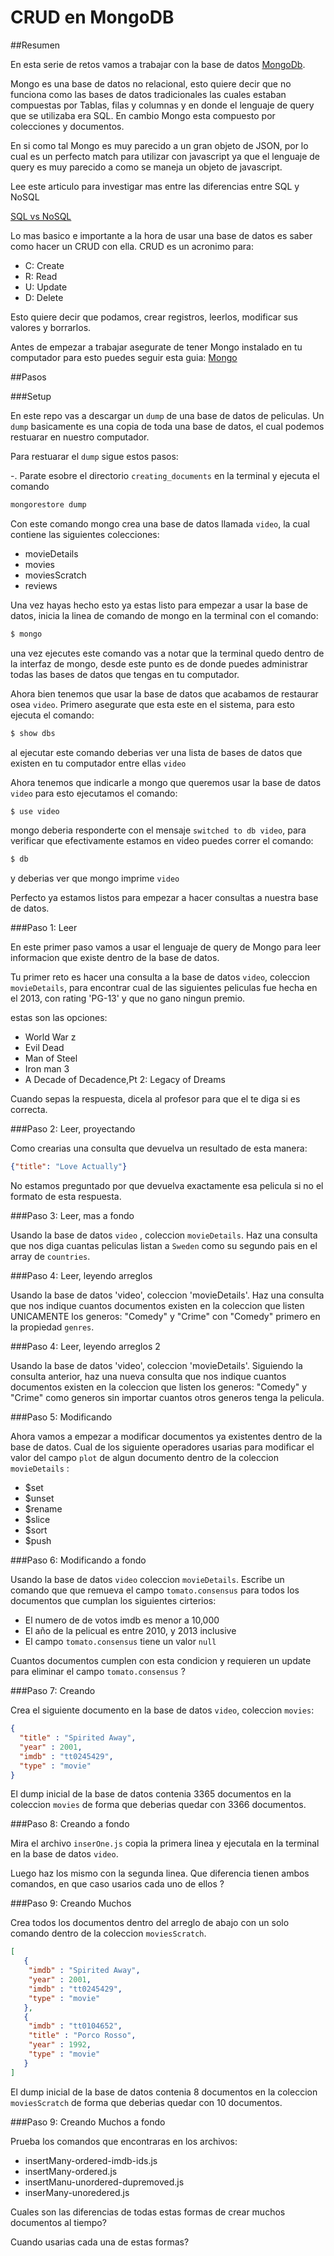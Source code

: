 # CRUD en MongoDB

##Resumen

En esta serie de retos vamos a trabajar con la base de datos [MongoDb](https://www.mongodb.com/).

Mongo es una base de datos no relacional, esto quiere decir que no funciona como las bases de datos tradicionales las cuales estaban compuestas por Tablas, filas y columnas y en donde el lenguaje de query que se utilizaba era SQL. En cambio Mongo esta compuesto por colecciones y documentos.

En si como tal Mongo es muy parecido a un gran objeto de JSON, por lo cual es un perfecto match para utilizar con javascript ya que el lenguaje de query es muy parecido a como se maneja un objeto de javascript.

Lee este articulo para investigar mas entre las diferencias entre SQL y NoSQL

[SQL vs NoSQL](https://www.sitepoint.com/sql-vs-nosql-differences/)

Lo mas basico e importante a la hora de usar una base de datos es saber como hacer un CRUD con ella. CRUD es un acronimo para:

- C: Create
- R: Read
- U: Update
- D: Delete

Esto quiere decir que podamos, crear registros, leerlos, modificar sus valores y borrarlos.

Antes de empezar a trabajar asegurate de tener Mongo instalado en tu computador para esto puedes seguir esta guia: [Mongo](https://www.mongodb.com/download-center?jmp=nav#community)

##Pasos

###Setup

En este repo vas a descargar un `dump` de una base de datos de peliculas. Un `dump` basicamente es una copia de toda una base de datos, el cual podemos restuarar en nuestro computador.

Para restuarar el `dump` sigue estos pasos:

-. Parate esobre el directorio `creating_documents` en la terminal y ejecuta el comando

```bash
mongorestore dump
```
Con este comando mongo crea una base de datos llamada `video`, la cual contiene las siguientes colecciones:

- movieDetails
- movies
- moviesScratch
- reviews

Una vez hayas hecho esto ya estas listo para empezar a usar la base de datos, inicia la linea de comando de mongo en la terminal con el comando:

```bash
$ mongo
```

una vez ejecutes este comando vas a notar que la terminal quedo dentro de la interfaz de mongo, desde este punto es de donde puedes administrar todas las bases de datos que tengas en tu computador.

Ahora bien tenemos que usar la base de datos que acabamos de restaurar osea `video`. Primero asegurate que esta este en el sistema, para esto ejecuta el comando:

```bash
$ show dbs
```

al ejecutar este comando deberias ver una lista de bases de datos que existen en tu computador entre ellas `video`

Ahora tenemos que indicarle a mongo que queremos usar la base de datos `video` para esto ejecutamos el comando:

```bash
$ use video
```

mongo deberia responderte con el mensaje `switched to db video`, para verificar que efectivamente estamos en video puedes correr el comando:

```bash
$ db
```

y deberias ver que mongo imprime `video`

Perfecto ya estamos listos para empezar a hacer consultas a nuestra base de datos.

###Paso 1: Leer

En este primer paso vamos a usar el lenguaje de query de Mongo para leer informacion que existe dentro de la base de datos.

Tu primer reto es hacer una consulta a la base de datos `video`, coleccion `movieDetails`, para encontrar cual de las siguientes peliculas fue hecha en el 2013, con rating 'PG-13' y que no gano ningun premio.

estas son las opciones:

- World War z
- Evil Dead
- Man of Steel
- Iron man 3
- A Decade of Decadence,Pt 2: Legacy of Dreams

Cuando sepas la respuesta, dicela al profesor para que el te diga si es correcta.

###Paso 2: Leer, proyectando

Como crearias una consulta que devuelva un resultado de esta manera:

``` JSON
{"title": "Love Actually"}
```
No estamos preguntado por que devuelva exactamente esa pelicula si no el formato de esta respuesta.

###Paso 3: Leer, mas a fondo

Usando la base de datos `video` , coleccion `movieDetails`. Haz una consulta que nos diga cuantas peliculas listan a `Sweden` como su segundo pais en el array de `countries`.

###Paso 4: Leer, leyendo arreglos

Usando la base de datos 'video', coleccion 'movieDetails'. Haz una consulta que nos indique cuantos documentos existen en la coleccion que listen UNICAMENTE los generos: "Comedy" y "Crime"  con "Comedy" primero en la propiedad `genres`.

###Paso 4: Leer, leyendo arreglos 2

Usando la base de datos 'video', coleccion 'movieDetails'. Siguiendo la consulta anterior, haz una nueva consulta que nos indique cuantos documentos existen en la coleccion que listen los generos: "Comedy" y "Crime" como generos sin importar cuantos otros generos tenga la pelicula.

###Paso 5: Modificando

Ahora vamos a empezar a modificar documentos ya existentes dentro de la base de datos. Cual de los siguiente operadores usarias para modificar el valor del campo `plot` de algun documento dentro de la coleccion `movieDetails` :

- $set
- $unset
- $rename
- $slice
- $sort
- $push


###Paso 6: Modificando a fondo

Usando la base de datos `video` coleccion `movieDetails`. Escribe un comando que que remueva el campo `tomato.consensus` para todos los documentos que cumplan los siguientes cirterios:

- El numero de de votos imdb es menor a 10,000
- El año de la pelicual es entre 2010, y 2013 inclusive
- El campo `tomato.consensus` tiene un valor `null`

Cuantos documentos cumplen con esta condicion y requieren un update para eliminar el campo `tomato.consensus` ?

###Paso 7: Creando

Crea el siguiente documento en la base de datos `video`, coleccion `movies`:

``` JSON
{
  "title" : "Spirited Away",
  "year" : 2001,
  "imdb" : "tt0245429",
  "type" : "movie"
}
```

El dump inicial de la base de datos contenia 3365 documentos en la coleccion `movies` de forma que deberias quedar con 3366 documentos.

###Paso 8: Creando a fondo

Mira el archivo `inserOne.js` copia la primera linea y ejecutala en la terminal en la base de datos `video`.

Luego haz los mismo con la segunda linea. Que diferencia tienen ambos comandos, en que caso usarios cada uno de ellos ?

###Paso 9: Creando Muchos

Crea todos los documentos dentro del arreglo de abajo con un solo comando dentro de la coleccion `moviesScratch`.

``` JSON
[
   {
    "imdb" : "Spirited Away",
    "year" : 2001,
    "imdb" : "tt0245429",
    "type" : "movie"
   },
   {
    "imdb" : "tt0104652",
    "title" : "Porco Rosso",
    "year" : 1992,
    "type" : "movie"
   }
]
```

El dump inicial de la base de datos contenia 8 documentos en la coleccion `moviesScratch` de forma que deberias quedar con 10 documentos.

###Paso 9: Creando Muchos a fondo

Prueba los comandos que encontraras en los archivos:

- insertMany-ordered-imdb-ids.js
- insertMany-ordered.js
- insertManu-unordered-dupremoved.js
- inserMany-unoredered.js

Cuales son las diferencias de todas estas formas de crear muchos documentos al tiempo?

Cuando usarias cada una de estas formas?



